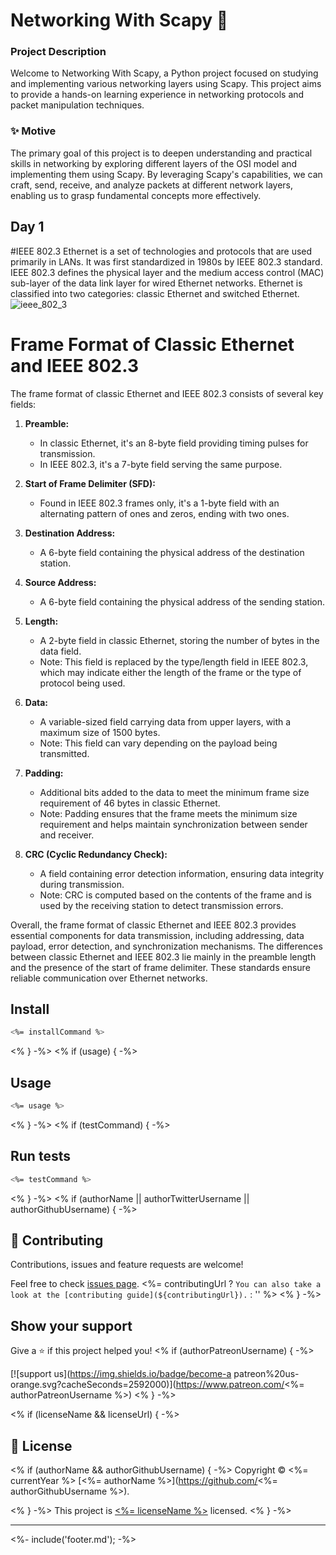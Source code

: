 # Networking With Scapy 👋

### Project Description
Welcome to Networking With Scapy, a Python project focused on studying and implementing various networking layers using Scapy. This project aims to provide a hands-on learning experience in networking protocols and packet manipulation techniques.

### ✨ Motive
The primary goal of this project is to deepen understanding and practical skills in networking by exploring different layers of the OSI model and implementing them using Scapy. By leveraging Scapy's capabilities, we can craft, send, receive, and analyze packets at different network layers, enabling us to grasp fundamental concepts more effectively.


## Day 1 
#IEEE 802.3
Ethernet is a set of technologies and protocols that are used primarily in LANs. It was first standardized in 1980s by IEEE 802.3 standard. IEEE 802.3 defines the physical layer and the medium access control (MAC) sub-layer of the data link layer for wired Ethernet networks.
Ethernet is classified into two categories: classic Ethernet and switched Ethernet.
![ieee_802_3](https://github.com/karkibibak9/NetworkingWithPython/assets/47566089/69ea9516-253f-4ce1-8ec4-031c38213b6c)
# Frame Format of Classic Ethernet and IEEE 802.3

The frame format of classic Ethernet and IEEE 802.3 consists of several key fields:

1. **Preamble:** 
   - In classic Ethernet, it's an 8-byte field providing timing pulses for transmission.
   - In IEEE 802.3, it's a 7-byte field serving the same purpose.

2. **Start of Frame Delimiter (SFD):** 
   - Found in IEEE 802.3 frames only, it's a 1-byte field with an alternating pattern of ones and zeros, ending with two ones.

3. **Destination Address:** 
   - A 6-byte field containing the physical address of the destination station.

4. **Source Address:** 
   - A 6-byte field containing the physical address of the sending station.

5. **Length:** 
   - A 2-byte field in classic Ethernet, storing the number of bytes in the data field.
   - Note: This field is replaced by the type/length field in IEEE 802.3, which may indicate either the length of the frame or the type of protocol being used.

6. **Data:** 
   - A variable-sized field carrying data from upper layers, with a maximum size of 1500 bytes.
   - Note: This field can vary depending on the payload being transmitted.

7. **Padding:** 
   - Additional bits added to the data to meet the minimum frame size requirement of 46 bytes in classic Ethernet.
   - Note: Padding ensures that the frame meets the minimum size requirement and helps maintain synchronization between sender and receiver.

8. **CRC (Cyclic Redundancy Check):** 
   - A field containing error detection information, ensuring data integrity during transmission.
   - Note: CRC is computed based on the contents of the frame and is used by the receiving station to detect transmission errors.

Overall, the frame format of classic Ethernet and IEEE 802.3 provides essential components for data transmission, including addressing, data payload, error detection, and synchronization mechanisms. The differences between classic Ethernet and IEEE 802.3 lie mainly in the preamble length and the presence of the start of frame delimiter. These standards ensure reliable communication over Ethernet networks.

## Install

```sh
<%= installCommand %>
```
<% } -%>
<% if (usage) { -%>

## Usage

```sh
<%= usage %>
```
<% } -%>
<% if (testCommand) { -%>

## Run tests

```sh
<%= testCommand %>
```
<% } -%>
<% if (authorName || authorTwitterUsername || authorGithubUsername) { -%>

## 🤝 Contributing

Contributions, issues and feature requests are welcome!

Feel free to check [issues page](<%= issuesUrl %>). <%= contributingUrl ? `You can also take a look at the [contributing guide](${contributingUrl}).` : '' %>
<% } -%>

## Show your support

Give a ⭐️ if this project helped you!
<% if (authorPatreonUsername) { -%>

[![support us](https://img.shields.io/badge/become-a patreon%20us-orange.svg?cacheSeconds=2592000)](https://www.patreon.com/<%= authorPatreonUsername %>)
<% } -%>

<% if (licenseName && licenseUrl) { -%>

## 📝 License

<% if (authorName && authorGithubUsername) { -%>
Copyright © <%= currentYear %> [<%= authorName %>](https://github.com/<%= authorGithubUsername %>).

<% } -%>
This project is [<%= licenseName %>](<%= licenseUrl %>) licensed.
<% } -%>

***
<%- include('footer.md'); -%>
